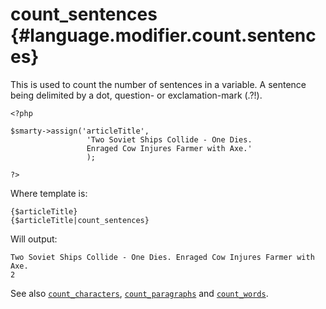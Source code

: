 count\_sentences {#language.modifier.count.sentences}
================

This is used to count the number of sentences in a variable. A sentence
being delimited by a dot, question- or exclamation-mark (.?!).


    <?php

    $smarty->assign('articleTitle',
                     'Two Soviet Ships Collide - One Dies.
                     Enraged Cow Injures Farmer with Axe.'
                     );

    ?>

       

Where template is:


    {$articleTitle}
    {$articleTitle|count_sentences}

       

Will output:


    Two Soviet Ships Collide - One Dies. Enraged Cow Injures Farmer with Axe.
    2

       

See also [`count_characters`](#language.modifier.count.characters),
[`count_paragraphs`](#language.modifier.count.paragraphs) and
[`count_words`](#language.modifier.count.words).
